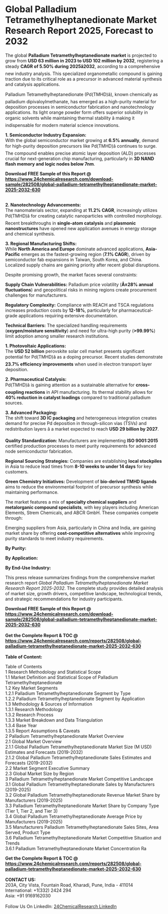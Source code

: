 <h1>Global Palladium Tetramethylheptanedionate Market Research Report 2025, Forecast to 2032</h1><p>The global <strong>Palladium Tetramethylheptanedionate market</strong> is projected to grow from <strong>USD 63 million in 2023 to USD 102 million by 2032</strong>, registering a steady <strong>CAGR of 5.50% during 2025â2032</strong>, according to a comprehensive new industry analysis. This specialized organometallic compound is gaining traction due to its critical role as a precursor in advanced material synthesis and catalysis applications.</p><p>Palladium Tetramethylheptanedionate (Pd(TMHD)â), known chemically as palladium dipivaloylmethanate, has emerged as a high-purity material for deposition processes in semiconductor fabrication and nanotechnology applications. Its light orange powder form offers superior solubility in organic solvents while maintaining thermal stability â making it indispensable for modern material science innovations.</p><p><strong>1. Semiconductor Industry Expansion:</strong><br>
With the global semiconductor market growing at <strong>6.5% annually</strong>, demand for high-purity deposition precursors like Pd(TMHD)â continues to surge. The compound enables precise atomic layer deposition (ALD) processes crucial for next-generation chip manufacturing, particularly in <strong>3D NAND flash memory and logic nodes below 7nm</strong>.</p><div><b>Download FREE Sample of this Report @ 
            <a href="https://www.24chemicalresearch.com/download-sample/282508/global-palladium-tetramethylheptanedionate-market-2025-2032-630">
            https://www.24chemicalresearch.com/download-sample/282508/global-palladium-tetramethylheptanedionate-market-2025-2032-630</a></b></div><br><p><strong>2. Nanotechnology Advancements:</strong><br>
The nanomaterials sector, expanding at <strong>11.2% CAGR</strong>, increasingly utilizes Pd(TMHD)â for creating catalytic nanoparticles with controlled morphology. Recent breakthroughs in <strong>single-atom catalysis</strong> and <strong>plasmonic nanostructures</strong> have opened new application avenues in energy storage and chemical synthesis.</p><p><strong>3. Regional Manufacturing Shifts:</strong><br>
While <strong>North America and Europe</strong> dominate advanced applications, <strong>Asia-Pacific</strong> emerges as the fastest-growing region (<strong>7.1% CAGR</strong>), driven by semiconductor fab expansions in Taiwan, South Korea, and China. Localized supply chains are gaining priority after recent global disruptions.</p><p>Despite promising growth, the market faces several constraints:</p><p><strong>Supply Chain Vulnerabilities:</strong> Palladium price volatility (<strong>Â±28% annual fluctuations</strong>) and geopolitical risks in mining regions create procurement challenges for manufacturers.</p><p><strong>Regulatory Complexity:</strong> Compliance with REACH and TSCA regulations increases production costs by <strong>12-18%</strong>, particularly for pharmaceutical-grade applications requiring extensive documentation.</p><p><strong>Technical Barriers:</strong> The specialized handling requirements (<strong>oxygen/moisture sensitivity</strong>) and need for ultra-high purity (<strong>&gt;99.99%</strong>) limit adoption among smaller research institutions.</p><p><strong>1. Photovoltaic Applications:</strong><br>
The <strong>USD 52 billion</strong> perovskite solar cell market presents significant potential for Pd(TMHD)â as a doping precursor. Recent studies demonstrate <strong>23.7% efficiency improvements</strong> when used in electron transport layer deposition.</p><p><strong>2. Pharmaceutical Catalysis:</strong><br>
Pd(TMHD)â is gaining attention as a sustainable alternative for <strong>cross-coupling reactions</strong> in API manufacturing. Its thermal stability allows for <strong>40% reduction in catalyst loadings</strong> compared to traditional palladium sources.</p><p><strong>3. Advanced Packaging:</strong><br>
The shift toward <strong>3D IC packaging</strong> and heterogeneous integration creates demand for precise Pd deposition in through-silicon vias (TSVs) and redistribution layers â a market expected to reach <strong>USD 29 billion by 2027</strong>.</p><p><strong>Quality Standardization:</strong> Manufacturers are implementing <strong>ISO 9001:2015</strong> certified production processes to meet purity requirements for advanced node semiconductor fabrication.</p><p><strong>Regional Sourcing Strategies:</strong> Companies are establishing <strong>local stockpiles</strong> in Asia to reduce lead times from <strong>8-10 weeks to under 14 days</strong> for key customers.</p><p><strong>Green Chemistry Initiatives:</strong> Development of <strong>bio-derived TMHD ligands</strong> aims to reduce the environmental footprint of precursor synthesis while maintaining performance.</p><p>The market features a mix of <strong>specialty chemical suppliers</strong> and <strong>metalorganic compound specialists</strong>, with key players including American Elements, Strem Chemicals, and ABCR GmbH. These companies compete through:</p><p>Emerging suppliers from Asia, particularly in China and India, are gaining market share by offering <strong>cost-competitive alternatives</strong> while improving purity standards to meet industry requirements.</p><p><strong>By Purity:</strong></p><p><strong>By Application:</strong></p><p><strong>By End-Use Industry:</strong></p><p>This press release summarizes findings from the comprehensive market research report <em>Global Palladium Tetramethylheptanedionate Market Research Report 2025-2032</em>. The complete study provides detailed analysis of market size, growth drivers, competitive landscape, technological trends, and strategic recommendations for industry participants.</p><div><b>Download FREE Sample of this Report @ 
            <a href="https://www.24chemicalresearch.com/download-sample/282508/global-palladium-tetramethylheptanedionate-market-2025-2032-630">
            https://www.24chemicalresearch.com/download-sample/282508/global-palladium-tetramethylheptanedionate-market-2025-2032-630</a></b></div><br><div><b>Get the Complete Report & TOC @ 
            <a href="https://www.24chemicalresearch.com/reports/282508/global-palladium-tetramethylheptanedionate-market-2025-2032-630">
            https://www.24chemicalresearch.com/reports/282508/global-palladium-tetramethylheptanedionate-market-2025-2032-630</a></b></div><br>
            <b>Table of Content:</b><p>Table of Contents<br />
1 Research Methodology and Statistical Scope<br />
1.1 Market Definition and Statistical Scope of Palladium Tetramethylheptanedionate<br />
1.2 Key Market Segments<br />
1.2.1 Palladium Tetramethylheptanedionate Segment by Type<br />
1.2.2 Palladium Tetramethylheptanedionate Segment by Application<br />
1.3 Methodology & Sources of Information<br />
1.3.1 Research Methodology<br />
1.3.2 Research Process<br />
1.3.3 Market Breakdown and Data Triangulation<br />
1.3.4 Base Year<br />
1.3.5 Report Assumptions & Caveats<br />
2 Palladium Tetramethylheptanedionate Market Overview<br />
2.1 Global Market Overview<br />
2.1.1 Global Palladium Tetramethylheptanedionate Market Size (M USD) Estimates and Forecasts (2019-2032)<br />
2.1.2 Global Palladium Tetramethylheptanedionate Sales Estimates and Forecasts (2019-2032)<br />
2.2 Market Segment Executive Summary<br />
2.3 Global Market Size by Region<br />
3 Palladium Tetramethylheptanedionate Market Competitive Landscape<br />
3.1 Global Palladium Tetramethylheptanedionate Sales by Manufacturers (2019-2025)<br />
3.2 Global Palladium Tetramethylheptanedionate Revenue Market Share by Manufacturers (2019-2025)<br />
3.3 Palladium Tetramethylheptanedionate Market Share by Company Type (Tier 1, Tier 2, and Tier 3)<br />
3.4 Global Palladium Tetramethylheptanedionate Average Price by Manufacturers (2019-2025)<br />
3.5 Manufacturers Palladium Tetramethylheptanedionate Sales Sites, Area Served, Product Type<br />
3.6 Palladium Tetramethylheptanedionate Market Competitive Situation and Trends<br />
3.6.1 Palladium Tetramethylheptanedionate Market Concentration Ra</p><div><b>Get the Complete Report & TOC @ 
            <a href="https://www.24chemicalresearch.com/reports/282508/global-palladium-tetramethylheptanedionate-market-2025-2032-630">
            https://www.24chemicalresearch.com/reports/282508/global-palladium-tetramethylheptanedionate-market-2025-2032-630</a></b></div><br><b>CONTACT US:</b><br>
            203A, City Vista, Fountain Road, Kharadi, Pune, India - 411014<br>
            International: +1(332) 2424 294<br>
            Asia: +91 9169162030 <br><br>
            Follow Us On LinkedIn: <a href="https://www.linkedin.com/company/24chemicalresearch/">24ChemicalResearch LinkedIn</a>